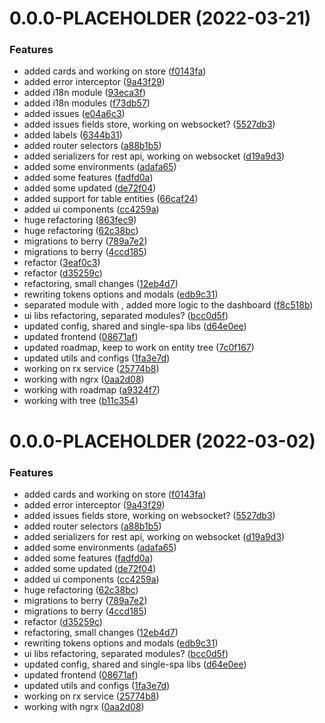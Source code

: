 # 0.0.0-PLACEHOLDER (2022-03-21)


### Features

* added cards and working on store ([f0143fa](https://github.com/Emik123dsa/pinguin.ag/commit/f0143fa43921d8436be9dc9e9d04c11926f2dbd5))
* added error interceptor ([9a43f29](https://github.com/Emik123dsa/pinguin.ag/commit/9a43f295f8b15e6c2ebad330bb8235723c29c511))
* added i18n module ([93eca3f](https://github.com/Emik123dsa/pinguin.ag/commit/93eca3fec6517e882614bddcdd5db61f95a85531))
* added i18n modules ([f73db57](https://github.com/Emik123dsa/pinguin.ag/commit/f73db578af8e3bd0e72aa273111332a2840eaaed))
* added issues ([e04a6c3](https://github.com/Emik123dsa/pinguin.ag/commit/e04a6c3a03d9efa98bf42bb76f9aba357fb22dec))
* added issues fields store, working on websocket? ([5527db3](https://github.com/Emik123dsa/pinguin.ag/commit/5527db3b30e8269c31e340764823f09ee736b216))
* added labels ([6344b31](https://github.com/Emik123dsa/pinguin.ag/commit/6344b31f77922d586a4d71671c4621b76c67dbb4))
* added router selectors ([a88b1b5](https://github.com/Emik123dsa/pinguin.ag/commit/a88b1b5abd0e3f694d47a814da0e9f21afce57de))
* added serializers for rest api, working on websocket ([d19a9d3](https://github.com/Emik123dsa/pinguin.ag/commit/d19a9d39575ae4a9fad9714fbc15a37f84ef4970))
* added some environments ([adafa65](https://github.com/Emik123dsa/pinguin.ag/commit/adafa658a824fb75e7161749e2b08e56579113c1))
* added some features ([fadfd0a](https://github.com/Emik123dsa/pinguin.ag/commit/fadfd0aa1b22b79eb6262dc80fd794c00c766415))
* added some updated ([de72f04](https://github.com/Emik123dsa/pinguin.ag/commit/de72f045ec65e7f0d0d7a84d90bd1fb6ebb93051))
* added support for table entities ([66caf24](https://github.com/Emik123dsa/pinguin.ag/commit/66caf24a1aac1597ef8c0d2fae2ff532ee8dc398))
* added ui components ([cc4259a](https://github.com/Emik123dsa/pinguin.ag/commit/cc4259a5c7ca8b1bbcb34beac4c3ec42e26f5412))
* huge refactoring ([863fec9](https://github.com/Emik123dsa/pinguin.ag/commit/863fec92778e6beb0076ca456ff09b06ed042572))
* huge refactoring ([62c38bc](https://github.com/Emik123dsa/pinguin.ag/commit/62c38bc99a5f57f822e66c0a06f5191fa6b677f0))
* migrations to berry ([789a7e2](https://github.com/Emik123dsa/pinguin.ag/commit/789a7e2dffc76f7c78c1c8a4687f95d743b266d0))
* migrations to berry ([4ccd185](https://github.com/Emik123dsa/pinguin.ag/commit/4ccd18551abe582e28f0b824bd13c776afe1a3e0))
* refactor ([3eaf0c3](https://github.com/Emik123dsa/pinguin.ag/commit/3eaf0c3180a742c4015db1bdfd7ac245071512c3))
* refactor ([d35259c](https://github.com/Emik123dsa/pinguin.ag/commit/d35259c2fbeee37d3514d2fb2afe0b5002fdba49))
* refactoring, small changes ([12eb4d7](https://github.com/Emik123dsa/pinguin.ag/commit/12eb4d7abb119a2becaa9da493744aa98e21d60b))
* rewriting tokens options and modals ([edb9c31](https://github.com/Emik123dsa/pinguin.ag/commit/edb9c31b4f276812dfb2040e88aa6e3c2496a565))
* separated module with , added more logic to the dashboard ([f8c518b](https://github.com/Emik123dsa/pinguin.ag/commit/f8c518b62a2d281676f47b1aabe01fa70cf3b623))
* ui libs refactoring, separated modules? ([bcc0d5f](https://github.com/Emik123dsa/pinguin.ag/commit/bcc0d5f69bc7b16f574cb86711b0ceacca26c54b))
* updated config, shared and single-spa libs ([d64e0ee](https://github.com/Emik123dsa/pinguin.ag/commit/d64e0eefaf7a247f47e9f04873a6afab75c09b29))
* updated frontend ([08671af](https://github.com/Emik123dsa/pinguin.ag/commit/08671af4d8acd9643229cca92985f7f0a419e4d5))
* updated roadmap, keep to work on entity tree ([7c0f167](https://github.com/Emik123dsa/pinguin.ag/commit/7c0f167e219936efb74290a7e6422d2efc67ce9b))
* updated utils and configs ([1fa3e7d](https://github.com/Emik123dsa/pinguin.ag/commit/1fa3e7dfd843e24ddc1c6fc9bb212649e54bfa7d))
* working on rx service ([25774b8](https://github.com/Emik123dsa/pinguin.ag/commit/25774b8eabfd721b08c76125843a889b4b81be21))
* working with ngrx ([0aa2d08](https://github.com/Emik123dsa/pinguin.ag/commit/0aa2d08c004042a0df98bacd043435ed72ed160b))
* working with roadmap ([a9324f7](https://github.com/Emik123dsa/pinguin.ag/commit/a9324f7ccb96aa02a1c4d0b198089488fc367643))
* working with tree ([b11c354](https://github.com/Emik123dsa/pinguin.ag/commit/b11c3548117f075535a133f4ad9f050b64d80607))



# 0.0.0-PLACEHOLDER (2022-03-02)


### Features

* added cards and working on store ([f0143fa](https://github.com/Emik123dsa/pinguin.ag/commit/f0143fa43921d8436be9dc9e9d04c11926f2dbd5))
* added error interceptor ([9a43f29](https://github.com/Emik123dsa/pinguin.ag/commit/9a43f295f8b15e6c2ebad330bb8235723c29c511))
* added issues fields store, working on websocket? ([5527db3](https://github.com/Emik123dsa/pinguin.ag/commit/5527db3b30e8269c31e340764823f09ee736b216))
* added router selectors ([a88b1b5](https://github.com/Emik123dsa/pinguin.ag/commit/a88b1b5abd0e3f694d47a814da0e9f21afce57de))
* added serializers for rest api, working on websocket ([d19a9d3](https://github.com/Emik123dsa/pinguin.ag/commit/d19a9d39575ae4a9fad9714fbc15a37f84ef4970))
* added some environments ([adafa65](https://github.com/Emik123dsa/pinguin.ag/commit/adafa658a824fb75e7161749e2b08e56579113c1))
* added some features ([fadfd0a](https://github.com/Emik123dsa/pinguin.ag/commit/fadfd0aa1b22b79eb6262dc80fd794c00c766415))
* added some updated ([de72f04](https://github.com/Emik123dsa/pinguin.ag/commit/de72f045ec65e7f0d0d7a84d90bd1fb6ebb93051))
* added ui components ([cc4259a](https://github.com/Emik123dsa/pinguin.ag/commit/cc4259a5c7ca8b1bbcb34beac4c3ec42e26f5412))
* huge refactoring ([62c38bc](https://github.com/Emik123dsa/pinguin.ag/commit/62c38bc99a5f57f822e66c0a06f5191fa6b677f0))
* migrations to berry ([789a7e2](https://github.com/Emik123dsa/pinguin.ag/commit/789a7e2dffc76f7c78c1c8a4687f95d743b266d0))
* migrations to berry ([4ccd185](https://github.com/Emik123dsa/pinguin.ag/commit/4ccd18551abe582e28f0b824bd13c776afe1a3e0))
* refactor ([d35259c](https://github.com/Emik123dsa/pinguin.ag/commit/d35259c2fbeee37d3514d2fb2afe0b5002fdba49))
* refactoring, small changes ([12eb4d7](https://github.com/Emik123dsa/pinguin.ag/commit/12eb4d7abb119a2becaa9da493744aa98e21d60b))
* rewriting tokens options and modals ([edb9c31](https://github.com/Emik123dsa/pinguin.ag/commit/edb9c31b4f276812dfb2040e88aa6e3c2496a565))
* ui libs refactoring, separated modules? ([bcc0d5f](https://github.com/Emik123dsa/pinguin.ag/commit/bcc0d5f69bc7b16f574cb86711b0ceacca26c54b))
* updated config, shared and single-spa libs ([d64e0ee](https://github.com/Emik123dsa/pinguin.ag/commit/d64e0eefaf7a247f47e9f04873a6afab75c09b29))
* updated frontend ([08671af](https://github.com/Emik123dsa/pinguin.ag/commit/08671af4d8acd9643229cca92985f7f0a419e4d5))
* updated utils and configs ([1fa3e7d](https://github.com/Emik123dsa/pinguin.ag/commit/1fa3e7dfd843e24ddc1c6fc9bb212649e54bfa7d))
* working on rx service ([25774b8](https://github.com/Emik123dsa/pinguin.ag/commit/25774b8eabfd721b08c76125843a889b4b81be21))
* working with ngrx ([0aa2d08](https://github.com/Emik123dsa/pinguin.ag/commit/0aa2d08c004042a0df98bacd043435ed72ed160b))